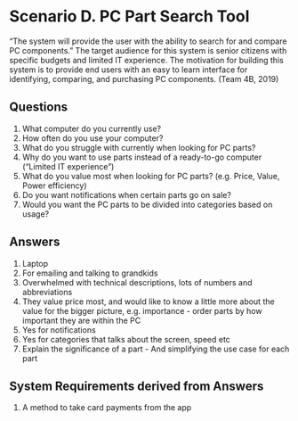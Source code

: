 <h1>Scenario D. PC Part Search Tool</h1>

<p>“The system will provide the user with the ability to search for and compare PC components.” 
The target audience for this system is senior citizens with specific budgets and limited IT experience. The motivation for building this system is to provide end users with an easy to learn interface for identifying, comparing, and purchasing PC components.  (Team 4B, 2019)</p>

<h2>Questions</h2>
<ol>
  <li>What computer do you currently use?</li>
  <li>How often do you use your computer?</li>
  <li>What do you struggle with currently when looking for PC parts?</li>
  <li>Why do you want to use parts instead of a ready-to-go computer (“Limited IT experience”)</li>
  <li>What do you value most when looking for PC parts? (e.g. Price, Value, Power efficiency)</li>
  <li>Do you want notifications when certain parts go on sale?</li>
  <li>Would you want the PC parts to be divided into categories based on usage?</li>
</ol>

<h2>Answers</h2>
<ol>
  <li>Laptop</li>
  <li>For emailing and talking to grandkids</li>
  <li>Overwhelmed with technical descriptions, lots of numbers and abbreviations</li>
  <li>They value price most, and would like to know a little more about the value for the bigger picture, e.g. importance - order parts by how important they are within the PC</li>
<li>Yes for notifications</li>
  <li>Yes for categories that talks about the screen, speed etc</li>
<li>Explain the significance of a part - And simplifying the use case for each part</li>
</ol>

<h2>System Requirements derived from Answers</h2>
<ol>
  <li>A method to take card payments from the app</li>
</ol>

